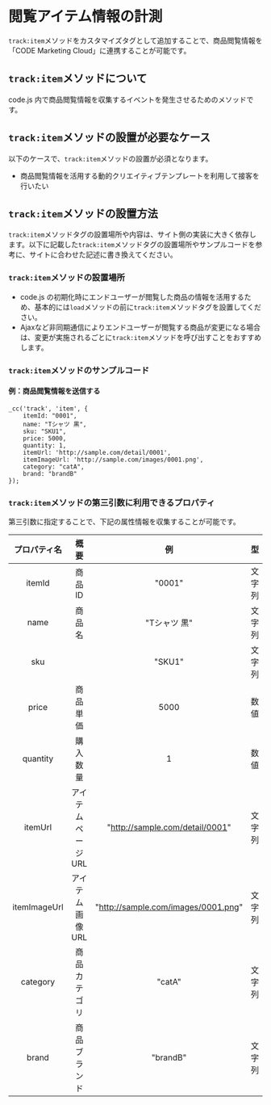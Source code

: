 # 閲覧アイテム情報の計測

``track:item``メソッドをカスタマイズタグとして追加することで、商品閲覧情報を「CODE Marketing Cloud」に連携することが可能です。

## ``track:item``メソッドについて

code.js 内で商品閲覧情報を収集するイベントを発生させるためのメソッドです。

## ``track:item``メソッドの設置が必要なケース

以下のケースで、``track:item``メソッドの設置が必須となります。

- 商品閲覧情報を活用する動的クリエイティブテンプレートを利用して接客を行いたい

## ``track:item``メソッドの設置方法

``track:item``メソッドタグの設置場所や内容は、サイト側の実装に大きく依存します。以下に記載した``track:item``メソッドタグの設置場所やサンプルコードを参考に、サイトに合わせた記述に書き換えてください。

### ``track:item``メソッドの設置場所

- code.js の初期化時にエンドユーザーが閲覧した商品の情報を活用するため、基本的には``load``メソッドの前に``track:item``メソッドタグを設置してください。
- Ajaxなど非同期通信によりエンドユーザーが閲覧する商品が変更になる場合は、変更が実施されるごとに``track:item``メソッドを呼び出すことをおすすめします。

### ``track:item``メソッドのサンプルコード

#### 例：商品閲覧情報を送信する

```
_cc('track', 'item', {
    itemId: "0001",
    name: "Tシャツ 黒",
    sku: "SKU1",
    price: 5000,
    quantity: 1,
    itemUrl: 'http://sample.com/detail/0001',
    itemImageUrl: 'http://sample.com/images/0001.png',
    category: "catA",
    brand: "brandB"
});
```

### ``track:item``メソッドの第三引数に利用できるプロパティ

第三引数に指定することで、下記の属性情報を収集することが可能です。

| プロパティ名 | 概要 | 例 | 型 |
|:--------:|:--------:|:--------:|:--------:|
| itemId | 商品ID | "0001" | 文字列 |
| name | 商品名 | "Tシャツ 黒" | 文字列 |
| sku | | "SKU1" | 文字列 |
| price | 商品単価 | 5000 | 数値 |
| quantity | 購入数量 | 1 | 数値 |
| itemUrl | アイテムページURL | "http://sample.com/detail/0001" | 文字列 |
| itemImageUrl | アイテム画像URL | "http://sample.com/images/0001.png" | 文字列 |
| category | 商品カテゴリ | "catA" | 文字列 |
| brand | 商品ブランド | "brandB" | 文字列 |
